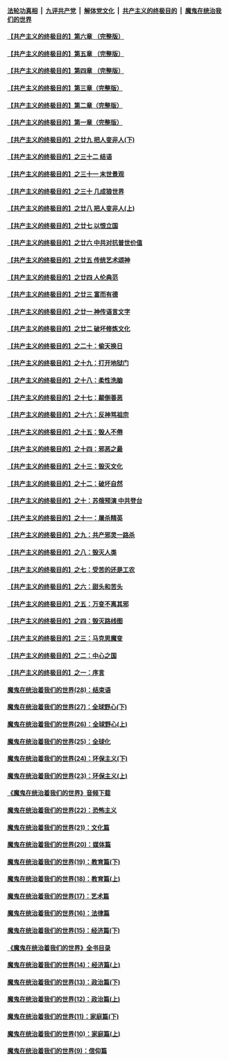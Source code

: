 ####  [法轮功真相](../../../../basic/blob/master/README.md?t=07021202) &nbsp;|&nbsp; [九评共产党](../../../../9ping.md/blob/master/README.md?t=07021202) &nbsp;|&nbsp; [解体党文化](../../../../jtdwh.md/blob/master/README.md?t=07021202)  &nbsp;|&nbsp; [共产主义的终极目的](../../../../gczydzjmd.md/blob/master/README.md?t=07021202) &nbsp;|&nbsp; [魔鬼在统治我们的世界](../../../../mgztzwmdsj.md/blob/master/README.md?t=07021202) 

#### [【共产主义的终极目的】第六章 （完整版）](../pages/nsc422/n11428913.md?t=07021202) 

#### [【共产主义的终极目的】第五章 （完整版）](../pages/nsc422/n11428912.md?t=07021202) 

#### [【共产主义的终极目的】第四章 （完整版）](../pages/nsc422/n11428907.md?t=07021202) 

#### [【共产主义的终极目的】第三章（完整版）](../pages/nsc422/n11428848.md?t=07021202) 

#### [【共产主义的终极目的】第二章（完整版）](../pages/nsc422/n11428831.md?t=07021202) 

#### [【共产主义的终极目的】第一章（完整版）](../pages/nsc422/n11417651.md?t=07021202) 

#### [【共产主义的终极目的】之廿九 把人变非人(下)](../pages/nsc422/n11344140.md?t=07021202) 

#### [【共产主义的终极目的】之三十二 结语](../pages/nsc422/n11360535.md?t=07021202) 

#### [【共产主义的终极目的】之三十一 末世景观](../pages/nsc422/n11351129.md?t=07021202) 

#### [【共产主义的终极目的】之三十 几成狼世界](../pages/nsc422/n11348280.md?t=07021202) 

#### [【共产主义的终极目的】之廿八 把人变非人(上)](../pages/nsc422/n11340492.md?t=07021202) 

#### [【共产主义的终极目的】之廿七 以恨立国](../pages/nsc422/n11336944.md?t=07021202) 

#### [【共产主义的终极目的】之廿六 中共对抗普世价值](../pages/nsc422/n11324785.md?t=07021202) 

#### [【共产主义的终极目的】之廿五 传统艺术颂神](../pages/nsc422/n11296396.md?t=07021202) 

#### [【共产主义的终极目的】之廿四 人伦典范](../pages/nsc422/n11296397.md?t=07021202) 

#### [【共产主义的终极目的】之廿三 富而有德](../pages/nsc422/n11283598.md?t=07021202) 

#### [【共产主义的终极目的】之廿一 神传语言文字](../pages/nsc422/n11263265.md?t=07021202) 

#### [【共产主义的终极目的】之廿二 破坏修炼文化](../pages/nsc422/n11245728.md?t=07021202) 

#### [【共产主义的终极目的】之二十：偷天换日](../pages/nsc422/n11238846.md?t=07021202) 

#### [【共产主义的终极目的】之十九：打开地狱门](../pages/nsc422/n11206376.md?t=07021202) 

#### [【共产主义的终极目的】之十八：柔性洗脑](../pages/nsc422/n11199994.md?t=07021202) 

#### [【共产主义的终极目的】之十七：颠倒善恶](../pages/nsc422/n11179782.md?t=07021202) 

#### [【共产主义的终极目的】之十六：反神骂祖宗](../pages/nsc422/n11166798.md?t=07021202) 

#### [【共产主义的终极目的】之十五：毁人不倦](../pages/nsc422/n11166792.md?t=07021202) 

#### [【共产主义的终极目的】之十四：邪恶之最](../pages/nsc422/n11150249.md?t=07021202) 

#### [【共产主义的终极目的】之十三：毁灭文化](../pages/nsc422/n11135227.md?t=07021202) 

#### [【共产主义的终极目的】之十二：破坏自然](../pages/nsc422/n11135214.md?t=07021202) 

#### [【共产主义的终极目的】之十：苏俄预演 中共登台](../pages/nsc422/n11118424.md?t=07021202) 

#### [【共产主义的终极目的】之十一：屠杀精英](../pages/nsc422/n11118442.md?t=07021202) 

#### [【共产主义的终极目的】之九：共产邪灵一路杀](../pages/nsc422/n11114139.md?t=07021202) 

#### [【共产主义的终极目的】之八：毁灭人类](../pages/nsc422/n11108503.md?t=07021202) 

#### [【共产主义的终极目的】之七：受苦的还是工农](../pages/nsc422/n11101809.md?t=07021202) 

#### [【共产主义的终极目的】之六：甜头和苦头](../pages/nsc422/n11096971.md?t=07021202) 

#### [【共产主义的终极目的】之五：万变不离其邪](../pages/nsc422/n11091285.md?t=07021202) 

#### [【共产主义的终极目的】之四：毁灭路线图](../pages/nsc422/n11086284.md?t=07021202) 

#### [【共产主义的终极目的】之三：马克思魔变](../pages/nsc422/n11061941.md?t=07021202) 

#### [【共产主义的终极目的】之二：中心之国](../pages/nsc422/n11047728.md?t=07021202) 

#### [【共产主义的终极目的】之一：序言](../pages/nsc422/n11086077.md?t=07021202) 

#### [魔鬼在统治着我们的世界(28)：结束语](../pages/nsc422/n10936246.md?t=07021202) 

#### [魔鬼在统治着我们的世界(27)：全球野心(下)](../pages/nsc422/n10928319.md?t=07021202) 

#### [魔鬼在统治着我们的世界(26)：全球野心(上)](../pages/nsc422/n10900318.md?t=07021202) 

#### [魔鬼在统治着我们的世界(25)：全球化](../pages/nsc422/n10788205.md?t=07021202) 

#### [魔鬼在统治着我们的世界(24)：环保主义(下)](../pages/nsc422/n10695307.md?t=07021202) 

#### [魔鬼在统治着我们的世界(23)：环保主义(上)](../pages/nsc422/n10688613.md?t=07021202) 

#### [《魔鬼在统治着我们的世界》音频下载](../pages/nsc422/n10635553.md?t=07021202) 

#### [魔鬼在统治着我们的世界(22)：恐怖主义](../pages/nsc422/n10614727.md?t=07021202) 

#### [魔鬼在统治着我们的世界(21)：文化篇](../pages/nsc422/n10597706.md?t=07021202) 

#### [魔鬼在统治着我们的世界(20)：媒体篇](../pages/nsc422/n10586579.md?t=07021202) 

#### [魔鬼在统治着我们的世界(19)：教育篇(下)](../pages/nsc422/n10564808.md?t=07021202) 

#### [魔鬼在统治着我们的世界(18)：教育篇(上)](../pages/nsc422/n10526970.md?t=07021202) 

#### [魔鬼在统治着我们的世界(17)：艺术篇](../pages/nsc422/n10499093.md?t=07021202) 

#### [魔鬼在统治着我们的世界(16)：法律篇](../pages/nsc422/n10485969.md?t=07021202) 

#### [魔鬼在统治着我们的世界(15)：经济篇(下)](../pages/nsc422/n10469975.md?t=07021202) 

#### [《魔鬼在统治着我们的世界》全书目录](../pages/nsc422/n10464261.md?t=07021202) 

#### [魔鬼在统治着我们的世界(14)：经济篇(上)](../pages/nsc422/n10457370.md?t=07021202) 

#### [魔鬼在统治着我们的世界(13)：政治篇(下)](../pages/nsc422/n10448270.md?t=07021202) 

#### [魔鬼在统治着我们的世界(12)：政治篇(上)](../pages/nsc422/n10444576.md?t=07021202) 

#### [魔鬼在统治着我们的世界(11)：家庭篇(下)](../pages/nsc422/n10440961.md?t=07021202) 

#### [魔鬼在统治着我们的世界(10)：家庭篇(上)](../pages/nsc422/n10435448.md?t=07021202) 

#### [魔鬼在统治着我们的世界(9)：信仰篇](../pages/nsc422/n10432159.md?t=07021202) 

